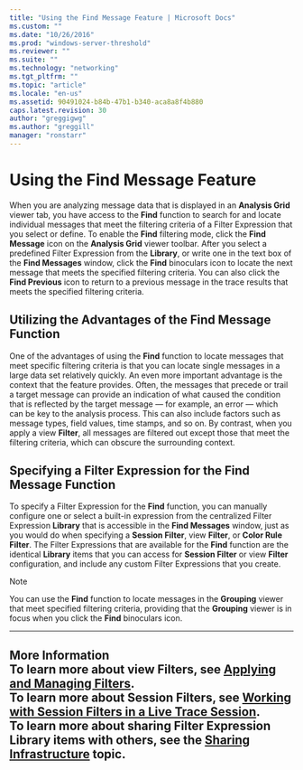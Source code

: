 ```yaml
---
title: "Using the Find Message Feature | Microsoft Docs"
ms.custom: ""
ms.date: "10/26/2016"
ms.prod: "windows-server-threshold"
ms.reviewer: ""
ms.suite: ""
ms.technology: "networking"
ms.tgt_pltfrm: ""
ms.topic: "article"
ms.locale: "en-us"
ms.assetid: 90491024-b84b-47b1-b340-aca8a8f4b880
caps.latest.revision: 30
author: "greggigwg"
ms.author: "greggill"
manager: "ronstarr"
---
```

# Using the Find Message Feature
When you are analyzing message data that is displayed in an **Analysis Grid** viewer tab, you have access to the **Find** function to search for and locate individual messages that meet the filtering criteria of a Filter Expression that you select or define. To enable the **Find** filtering mode, click the **Find Message** icon on the **Analysis Grid** viewer toolbar. After you select a predefined Filter Expression from the **Library**, or write one in the text box of the **Find Messages** window, click the **Find** binoculars icon to locate the next message that meets the specified filtering criteria. You can also click the **Find Previous** icon to return to a previous message in the trace results that meets the specified filtering criteria.  
  
## Utilizing the Advantages of the Find Message Function  
 One of the advantages of using the **Find** function to locate messages that meet specific filtering criteria is that you can locate single messages in a large data set relatively quickly. An even more important advantage is the context that the feature provides. Often, the messages that precede or trail a target message can provide an indication of what caused the condition that is reflected by the target message — for example, an error — which can be key to the analysis process. This can also include factors such as message types, field values, time stamps, and so on. By contrast, when you apply a view **Filter**, all messages are filtered out except those that meet the filtering criteria, which can obscure the surrounding context.  
  
## Specifying a Filter Expression for the Find Message Function  
 To specify a Filter Expression for the **Find** function, you can manually configure one or select a built-in expression from the centralized Filter Expression **Library** that is accessible in the **Find Messages** window, just as you would do when specifying a **Session Filter**, view **Filter**, or **Color Rule Filter**. The Filter Expressions that are available for the **Find** function are the identical **Library** items that you can access for **Session Filter** or view **Filter** configuration, and include any custom Filter Expressions that you create.  
  
> [!NOTE]
>  You can use the **Find** function to locate messages in the **Grouping** viewer that meet specified filtering criteria, providing that the **Grouping** viewer is in focus when you click the **Find** binoculars icon.  
  
---  
  
 **More Information**   
 **To learn more** about view **Filters**, see [Applying and Managing Filters](applying-and-managing-filters.md).  
**To learn more** about **Session Filters**, see [Working with Session Filters in a Live Trace Session](working-with-session-filters-in-a-live-trace-session.md).  
**To learn more** about sharing Filter Expression Library items with others, see the [Sharing Infrastructure](sharing-infrastructure.md) topic.  
---